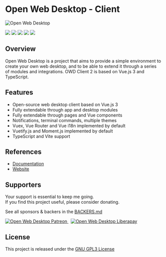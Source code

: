 # Open Web Desktop - Client

<p>
    <img src="https://i.imgur.com/9peh1BX.png" alt="Open Web Desktop" />
</p>

<p>
    <a href="https://github.com/owdproject/owd-client"><img src="https://img.shields.io/github/release/owdproject/owd-client.svg?color=1895b1" /></a>
    <a href="https://npmjs.com/package/@owd-client/core"><img src="https://img.shields.io/npm/v/@owd-client/core.svg?color=1895b1" /></a>
    <a href="https://github.com/owdproject/owd-client"><img src="https://img.shields.io/badge/owd-client-blue" /></a>
    <a href="https://github.com/topics/owd-modules"><img src="https://img.shields.io/badge/owd-modules-777" /></a>
    <a href="https://discord.gg/3KFVP8b"><img src="https://img.shields.io/discord/759699532896010261?color=7289da" /></a>
</p>

## Overview
Open Web Desktop is a project that aims to provide a simple environment to create your own web desktop, and to be able to extend it through a series of modules and integrations. OWD Client 2 is based on Vue.js 3 and TypeScript.

## Features
- Open-source web desktop client based on Vue.js 3
- Fully extendable through app and desktop modules
- Fully extendable through pages and Vue components
- Notifications, terminal commands, multiple themes
- Vuex, Vue Router and Vue i18n implemented by default
- Vuetify.js and Moment.js implemented by default
- TypeScript and Vite support

## References
- [Documentation](https://github.com/owdproject/owd-client/blob/next/README.md)
- [Website](https://owdproject.org)

## Supporters

Your support is essential to keep me going.  
If you find this project useful, please consider donating.

See all sponsors & backers in the [BACKERS.md](BACKERS.md)

<a href="https://www.patreon.com/hacklover">
    <img alt="Open Web Desktop Patreon" src="https://img.shields.io/badge/dynamic/json?color=%23e85b46&label=patreon&query=data.attributes.patron_count&suffix=%20patrons&url=https://www.patreon.com/api/campaigns/1208485" />
</a>
&nbsp;
<a href="https://www.liberapay.com/hacklover">
    <img alt="Open Web Desktop Liberapay" src="https://img.shields.io/liberapay/receives/hacklover?label=liberapay" />
</a>

## License
This project is released under the [GNU GPL3 License](LICENSE)